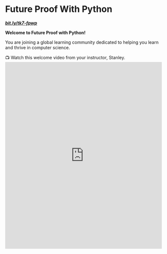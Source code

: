 # Future Proof With Python

**_[bit.ly/tk7-fpwp](http://bit.ly/tk7-fpwp)_**

**Welcome to Future Proof with Python!**

You are joining a global learning community dedicated to helping you learn and thrive in computer science.

<aside>
  📺 Watch this welcome video from your instructor, Stanley.
</aside>


  <div style="position: relative; height: 100%; width: 100%;">
    <iframe width="100%" height="600" src="https://www.youtube.com/embed/OxsDwTYt40s" title="Welcome to Future Proof with Python" frameborder="0" allow="accelerometer; autoplay; clipboard-write; encrypted-media; gyroscope; picture-in-picture" allowfullscreen></iframe>
</div>


## Completing your lessons
This page will include all the lessons for the class. Each week, Stanley will add new lessons and assignments for you to work on.
Bookmark this page to find all of your lessons: [https://bit.ly/tk7-fpwp](https://bit.ly/tk7-fpwp)

To find a lesson, click the Table of Contents (three horizontal lines) on the top left corner of the page. You can also click the arrows to navigate to the next lesson.

<aside>
  📺 Watch this lesson navigation walkthrough video from Emmy, one of your community managers
</aside>

<div style="position: relative; height: 100%; width: 100%;">
    <iframe width="100%" height="600" src="https://www.youtube.com/embed/d3HOm2JShuY" title="Lesson Page Walkthrough" frameborder="0" allow="accelerometer; autoplay; clipboard-write; encrypted-media; gyroscope; picture-in-picture" allowfullscreen></iframe>
</div>

## Program schedule
Below is the  schedule for the program. Each day, your community managers will post a "Daily Peak" in Discord to share events for the day.

<div style="width:100%;height:500px;"><iframe src="https://docs.google.com/presentation/d/e/2PACX-1vSKXqtlvEe4ATBjmcBWz-abKHmHii7vjXDhouDLba5-stoXYhAO1sNMwFxEhnprhFKpUKv0BP8mmvxr/embed?" frameborder="0" sandbox="allow-scripts allow-popups allow-top-navigation-by-user-activation allow-forms allow-same-origin" allowfullscreen="" style="width: 100%; height: 100%; border-radius: 1px; pointer-events: auto; background-color: white;"></iframe></div>

---

Copyright © 2022 Kibo, Inc. All Rights Reserved.

